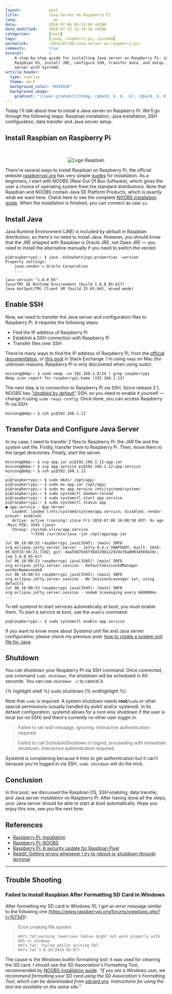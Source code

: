 ```yaml
---
layout:            post
title:             Java Server on Raspberry Pi
lang:                en
date:              2018-07-06 05:51:00 +0200
date_modified:     2018-07-22 15:19:16 +0200
categories:        [tech]
tags:              [java, raspberry-pi, systemd]
permalink:         /2018/07/06/java-server-on-raspberry-pi/
comments:          true
excerpt:           >
    A step-by-step guide for installing Java server on Raspberry Pi: install
    Raspbian OS, install JRE, configure SSH, transfer data, and setup Java
    server with Systemd.
article_header:
  type: overlay
  theme: dark
  background_color: "#203028"
  background_image:
    gradient: "linear-gradient(135deg, rgba(0, 0, 0, .6), rgba(0, 0, 0, .4))"
---
```


Today I'll talk about how to install a Java server on Raspberry Pi. We'll
go through the following steps: Raspbian installation, Java installation, SSH
configuration, data transfer and Java server setup.

## Install Raspbian on Raspberry Pi

<br>
<p align="center">
  <img src="{{ site.url }}/assets/logo-raspbian.png" alt="Logo Raspbian">
</p>

There're several ways to install Raspbian on Raspberry Pi, the official website
[raspberrypi.org][3] has very simple [guides][1] for installation.
As a beginners, I start with NOOBS (New Out Of Box Software), which gives
the user a choice of operating system from the standard distributions. Note that
Raspbian and NOOBS contain Java SE Platform Products, which is exactly what we
want here. Check here to see the complete [NOOBS installation guide][2]. When
the installation is finished, you can connect as user `pi`.

## Install Java

Java Runtime Environment (JRE) is included by default in Raspbian
distribution, so there's no need to install Java. However, you should know that
the JRE shipped with Raspbian is Oracle JRE, not Open JRE — you need to install
the alternative manually if you need to switch the vendor.

```
pi@raspberrypi:~ $ java -XshowSettings:properties -version
Property settings:
    java.vendor = Oracle Corporation
    ...

java version "1.8.0_65"
Java(TM) SE Runtime Environment (build 1.8.0_65-b17)
Java HotSpot(TM) Client VM (build 25.65-b01, mixed mode)
```

## Enable SSH

Now, we need to transfer the Java server and configuration files to
Raspberry Pi. It requires the following steps:

- Find the IP address of Raspberry Pi
- Establish a SSH connection with Raspberry Pi
- Transfer files over SSH

There're many ways to find the IP address of Raspberry Pi, from the [official
documentation][6], or [this post][7] in Stack Exchange. I'm using `nmap` on Mac
(for unknown reasons, Raspberry Pi is only discovered when using _sudo_):

```
mincong@mbp:~ $ sudo nmap -sn 192.168.1.0/24 | grep raspberrypi
Nmap scan report for raspberrypi.home (192.168.1.12)
```

The next step is to connection to Raspberry Pi via SSH. Since release
2.1, NOOBS has [_"disabled by default"_][8] SSH, so you need to enable it
yourself — change it using `sudo raspi-config`. Once done, you can access
Raspberry Pi via SSH:

```
mincong@mbp:~ $ ssh pi@192.168.1.12
```

## Transfer Data and Configure Java Server

In my case, I need to transfer 2 files to Raspberry Pi: the JAR file and the
system unit file. Firstly, transfer them to Raspberry Pi. Then,
move them to the target directories. Finally, start the server.

```
mincong@mbp:~ $ scp app.jar pi@192.168.1.12:app.jar
mincong@mbp:~ $ scp app.service pi@192.168.1.12:app.service
mincong@mbp:~ $ ssh pi@192.168.1.12
...
pi@raspberrypi:~ $ sudo mkdir /opt/app/
pi@raspberrypi:~ $ sudo mv app.jar /opt/app/
pi@raspberrypi:~ $ sudo mv app.service /etc/systemd/system/
pi@raspberrypi:~ $ sudo systemctl daemon-reload
pi@raspberrypi:~ $ sudo systemctl start app.service
pi@raspberrypi:~ $ sudo systemctl status app
● app.service - App Server
   Loaded: loaded (/etc/systemd/system/app.service; disabled; vendor preset: enabled)
   Active: active (running) since Fri 2018-07-06 16:00:50 EDT; 9s ago
 Main PID: 3545 (java)
   CGroup: /system.slice/app.service
           └─3545 /usr/bin/java -jar /opt/app/app.jar

Jul 06 16:00:52 raspberrypi java[3545]: [main] INFO org.eclipse.jetty.server.Server - jetty-9.4.z-SNAPSHOT; built: 2018-05-03T15:56:21.710Z; git: daa59876e6f384329b122929e70a80934569428c; jvm 1.8.0_65-b17
Jul 06 16:00:53 raspberrypi java[3545]: [main] INFO org.eclipse.jetty.server.session - DefaultSessionIdManager workerName=node0
Jul 06 16:00:53 raspberrypi java[3545]: [main] INFO org.eclipse.jetty.server.session - No SessionScavenger set, using defaults
Jul 06 16:00:53 raspberrypi java[3545]: [main] INFO org.eclipse.jetty.server.session - node0 Scavenging every 660000ms
...
```

To tell systemd to start services automatically at boot, you must enable them.
To start a service at boot, use the `enable` command:

```
pi@raspberrypi:~ $ sudo systemctl enable app.service
```

If you want to know more about Systemd unit file and Java server configuration,
please check my previous post:
<a href="{{ site.url }}/2018/07/03/create-systemd-unit-file-for-java/">
how to create a system unit file for Java</a>.

## Shutdown

You can shutdown your Respberry PI via SSH command. Once connected, use command
`sudo shutdown`, the shutdown will be scheduled in 60 seconds. You can use
`shutdown -c` to cancel it.

{% highlight shell %}
sudo shutdown
{% endhighlight %}

Note that `sudo` is required. A system shutdown needs **root**/`sudo` or other
special permissions (usually handled by polkit and/or systemd). In its default
configuration, systemd allows for a root-less shutdown if the user is local (so
no SSH) and there's currently no other user loggin in.

> Failed to set wall message, ignoring: Interactive authentication required.
>
> Failed to call ScheduleShutdown in logind, proceeding with immediate
> shutdown: Interactive authentication required.

Systemd is complaining because it tries to get authentication but it can't
because you're logged in via SSH. `sudo shutdown` will do the trick.

## Conclusion

In this post, we discussed the Raspbian OS, SSH enabling, data
transfer, and Java server installation on Raspberry Pi. After
having done all the steps, your Java server should be able to start at boot
automatically. Hope you enjoy this one, see you the next time.

## References

- [Raspberry Pi: Installation][1]
- [Raspberry Pi: NOOBS][1]
- [Raspberry Pi: A security update for Raspbian Pixel][8]
- [Reddit: Getting errors whenever I try to reboot or shutdown through
  terminal][9]

[1]: https://www.raspberrypi.org/documentation/installation
[2]: https://www.raspberrypi.org/documentation/installation/noobs.md
[3]: https://www.raspberrypi.org
[4]: https://www.sdcard.org/downloads/formatter_4/
[5]: https://www.raspberrypi.org/documentation/remote-access/ssh/unix.md
[6]: https://www.raspberrypi.org/documentation/remote-access/ip-address.md
[7]: https://raspberrypi.stackexchange.com/questions/13936/find-raspberry-pi-address-on-local-network
[8]: https://www.raspberrypi.org/blog/a-security-update-for-raspbian-pixel/
[9]: https://www.reddit.com/r/linux4noobs/comments/5vbmq8/getting_errors_whenever_i_try_to_reboot_or/

---

## Trouble Shooting

### Failed to Install Raspbian After Formatting SD Card in Windows

After formatting my SD card in Windows 10, I got an error message similar to the
following one (<https://www.raspberrypi.org/forums/viewtopic.php?t=107341>):

> Error creating file system
> ```
> mkfs.fat:warning lowercase lables might not work properly with DOS or windows
> mkfs.fat: failed whilst writing FAT
> mkfs.fat 3.0.26(2014-03-07) 
> ```

The cause is the Windows builtin formatting tool: it was used for cleaning the
SD card. I should use the SD Association's Formatting Tool, recommended by
[NOOBS installation guide][1]: _"If you are a Windows user, we recommend
formatting your SD card using the SD Association's Formatting Tool, which can
be downloaded from [sdcard.org][4]. Instructions for using the tool are
available on the same site."_


